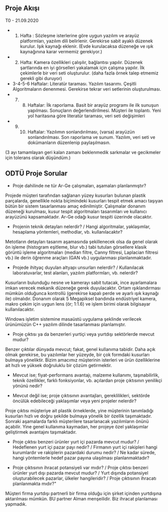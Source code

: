## Proje Akışı

T0 - 21.09.2020

- 1. Hafta : Sözleşme isterlerine göre uygun yazılım ve arayüz platformları, yazılım dili belirlenir. Gerekirse sabit ayaklı düzenek kurulur. Işık kaynağı eklenir. (Evde kurulacaksa düzeneğe ve ışık kaynağınına karar vermemiz gerekiyor.)
- 2. Hafta: Kamera özellikleri çalışılır, bağlantısı yapılır. Düzenek şartlarında en iyi görselleri yakalamak için çalışma yapılır. İlk çekimlerle bir veri seti oluşturulur. (daha fazla örnek talep etmemiz gerekli gibi duruyor)
- 3-4-5-6 Haftalar: Literatür taraması. Yazılım tasarımı. Çeşitli Algoritmaların denenmesi. Gerekirse tekrar veri setlerinin oluşturulması.
- 7. 8. Haftalar: İlk raporlama. Basit bir arayüz programı ile ilk sunuşun yapılması. Sonuçların değerlendirilmesi. Müşteri ile toplantı. Yeni yol haritasına göre literatür taraması, veri seti değişimleri
- 9. 10. Haftalar: Yazılımın sonlandırılması, (varsa) arayüzün sonlandırılması. Son raporlama ve sunum. Yazılım, veri seti ve dokümanların düzenlenip paylaşılmasın.

(3 ayı tamamlayan geri kalan zamanı beklenmedik sarkmalar ve gecikmeler için tolerans olarak düşündüm.)

## ODTÜ Proje Sorular

- Proje dahilinde ne tür Ar-Ge çalışmaları, aşamaları planlanmıştır?

 Projede müşteri tarafından sağlanan yüzey kusurları bulunan plastik parçalarda, genellikle nokta biçimindeki kusurları tespit etmek amacı taşıyan bütün bir sistem tasarlanması amaç edinilmiştir. Çalışmalar donanım düzeneği kurulması, kusur tespit algoritmaları tasarımları ve kullanıcı arayüzünü kapsamaktadır. Ar-Ge odağı kusur tespiti üzerinde olacaktır.

- Projenin teknik detayları nelerdir? / Hangi algoritmalar, yaklaşımlar, hesaplama yöntemleri, methodlar, vb. kullanılacaktır?

Metotların detayları tasarım aşamasında şekillenecek olsa da genel olarak ön işleme (histogram eşitleme, blur vb.) tabi tutulan görsellere klasik görüntü işleme algoritmaları (median filtre, Canny filtresi, Laplacian filtresi vb.) ile derin öğrenme araçları (GAN vb.) uygulanması planlanmaktadır.

- Projede ihityaç duyulan altyapı unsurları nelerdir? / Kullanılacak laboratuvarlar, test alanları, yazılım platformları, vb. nelerdir?

Kusurların bulunduğu nesne ve kamerayı sabit tutacak, ince ayarlamalara imkan verecek mekanik düzeneğe gerek duyulacaktır. Ortam ışıklandırması mümkün olduğunca kontrollü (gerekirse kapalı perde ve ayarlı ışık kaynağı ile) olmalıdır. Donanım olarak 5 Megapiksel bandında endüstriyel kamera, makro çekim için uygun lens (ör; 1:1.6) ve işlem birimi olarak bilgisayar kullanılacaktır.

Windows işletim sistemine masaüstü uygulama şeklinde verilecek ürünümüzün C++ yazılım dilinde tasarlanması planlamıştır. 

- Proje çıktısı ya da benzerleri yurtiçi veya yurtdışı sektörlerde mevcut mudur?

Benzer çıktılar dünyada mevcut; fakat, genel kullanıma tabidir. Daha açık olmak gerekirse, bu yazılımlar her yüzeyde, bir çok formdaki kusurları bulmaya yöneliktir. Bizim amacımız müşterinin isterleri ve ürün özelliklerine ait hızlı ve yüksek doğruluklu bir çözüm getirmektir.

- Mevcut ise; fiyat-performans avantajı, malzeme kullanımı, taşınabilirlik, teknik özellikler, farklı fonksiyonlar, vb. açılardan proje çıktısının yenilikçi yönünü nedir?


- Mevcut değil ise; proje çıktısının avantajları, gereklilikleri, sektörde öncülük edebileceği yaklaşımlar veya yeni projeler nelerdir?

Proje çıktısı müşteriye ait plastik örneklerde, yine müşterinin tanımladığı kusurları hızlı ve doğru şekilde bulmaya yönelik bir özellik taşımaktadır. Sonraki aşamalarda farklı müşterilere tasarlanacak yazılımların önünü açabilir. Yine genel kullanıma kaymadan, her projeye özel yaklaşımlar geliştirmek avantajını taşımaktadır.

- Proje çıktısı benzeri ürünler yurt içi pazarda mevcut mudur? / Hedeflenen yurt içi pazar payı nedir? / Firmanın yurt içi rakipleri hangi kurumlardır ve rakiplerin pazardaki durumu nedir? / Ne kadar sürede, hangi yöntemlerle hedef pazar payına ulaşılması planlanmaktadır?


- Proje çıktısının ihracat potansiyeli var mıdır? / Proje çıktısı benzeri ürünler yurt dışı pazarda mevcut mudur? / Yurt dışında potansiyel oluşturabilecek pazarlar, ülkeler hangileridir? / Proje çıktısının ihracatı planlanmakta mıdır?"

Müşteri firma yurtdışı partnerli bir firma olduğu için şirket içinden yurtdışına aktarılması mümkün. BU partner Alman menşeilidir. Biz ihracat planlaması yapmadık.

